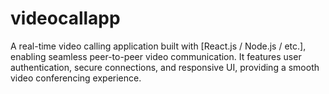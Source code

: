 # videocallapp
A real-time video calling application built with [React.js / Node.js / etc.], enabling seamless peer-to-peer video communication. It features user authentication, secure connections, and responsive UI, providing a smooth video conferencing experience. 
